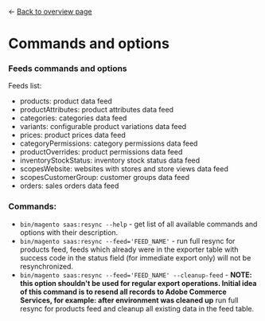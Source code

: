 <- [Back to overview page](commerce-data-export-overview.md)

# Commands and options

### Feeds commands and options
Feeds list:
- products: product data feed
- productAttributes: product attributes data feed
- categories: categories data feed
- variants: configurable product variations data feed
- prices: product prices data feed
- categoryPermissions: category permissions data feed
- productOverrides: product permissions data feed
- inventoryStockStatus: inventory stock status data feed
- scopesWebsite: websites with stores and store views data feed
- scopesCustomerGroup: customer groups data feed
- orders: sales orders data feed

### Commands:
- `bin/magento saas:resync --help` - get list of all available commands and options with their description.
- `bin/magento saas:resync --feed='FEED_NAME'` - run full resync for products feed, feeds which already were in the exporter table with success code in the status field (for immediate export only) will not be resynchronized.
- `bin/magento saas:resync --feed='FEED_NAME' --cleanup-feed` - **NOTE: this option shouldn't be used for regular export operations. Initial idea of this command is to resend all records to Adobe Commerce Services, for example: after environment was cleaned up** run full resync for products feed and cleanup all existing data in the feed table.
